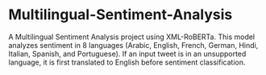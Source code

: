 # Multilingual-Sentiment-Analysis
A Multilingual Sentiment Analysis project using XML-RoBERTa. This model analyzes sentiment in 8 languages (Arabic, English, French, German, Hindi, Italian, Spanish, and Portuguese). If an input tweet is in an unsupported language, it is first translated to English before sentiment classification.
